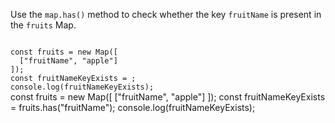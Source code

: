 Use the `map.has()` method
to check whether the key `fruitName`
is present in the `fruits` Map.

<codeblock type="exercise" language="javascript" testMode="fixedInput">
<code>
const fruits = new Map([
  ["fruitName", "apple"]
]);
const fruitNameKeyExists = ;
console.log(fruitNameKeyExists);
</code>

<solution>
const fruits = new Map([
  ["fruitName", "apple"]
]);
const fruitNameKeyExists = fruits.has("fruitName");
console.log(fruitNameKeyExists);
</solution>
</codeblock>